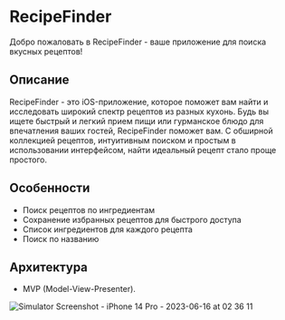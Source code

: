 # RecipeFinder

Добро пожаловать в RecipeFinder - ваше приложение для поиска вкусных рецептов!

## Описание

RecipeFinder - это iOS-приложение, которое поможет вам найти и исследовать широкий спектр рецептов из разных кухонь. Будь вы ищете быстрый и легкий прием пищи или гурманское блюдо для впечатления ваших гостей, RecipeFinder поможет вам. С обширной коллекцией рецептов, интуитивным поиском и простым в использовании интерфейсом, найти идеальный рецепт стало проще простого.

## Особенности

- Поиск рецептов по ингредиентам
- Сохранение избранных рецептов для быстрого доступа
- Список ингредиентов для каждого рецепта
- Поиск по названию

## Архитектура

- MVP (Model-View-Presenter).



![Simulator Screenshot - iPhone 14 Pro - 2023-06-16 at 02 36 11](https://github.com/Looniye/RecipeFinder/assets/40362717/e34e9e10-6eea-4b7f-b023-5cd563aff889)

